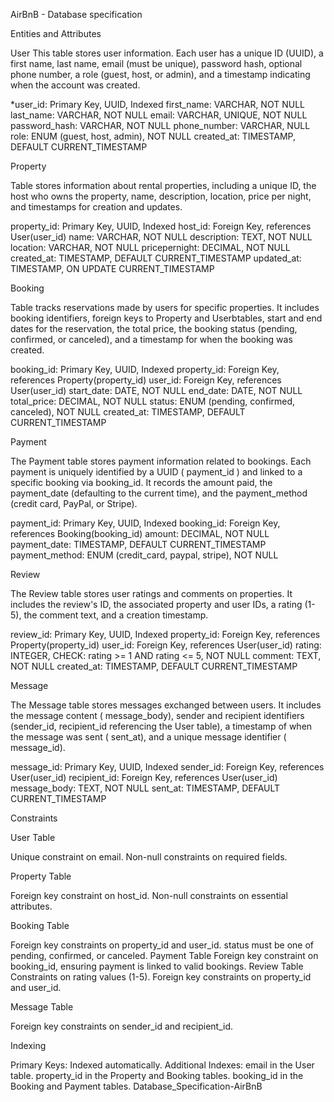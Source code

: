 AirBnB - Database specification


Entities and Attributes

User This table stores user information. Each user has a unique ID (UUID), a first name, last name, email (must be unique),
password hash, optional phone number, a role (guest, host, or admin), and a timestamp indicating when the account was created.

*user_id: Primary Key, UUID, Indexed
first_name: VARCHAR, NOT NULL
last_name: VARCHAR, NOT NULL
email: VARCHAR, UNIQUE, NOT NULL
password_hash: VARCHAR, NOT NULL
phone_number: VARCHAR, NULL
role: ENUM (guest, host, admin), NOT NULL
created_at: TIMESTAMP, DEFAULT CURRENT_TIMESTAMP

Property

Table stores information about rental properties, including a unique ID, the host who owns the property,
name, description, location, price per night, and timestamps for creation and updates.

property_id: Primary Key, UUID, Indexed
host_id: Foreign Key, references User(user_id)
name: VARCHAR, NOT NULL
description: TEXT, NOT NULL
location: VARCHAR, NOT NULL
pricepernight: DECIMAL, NOT NULL
created_at: TIMESTAMP, DEFAULT CURRENT_TIMESTAMP
updated_at: TIMESTAMP, ON UPDATE CURRENT_TIMESTAMP

Booking

Table tracks reservations made by users for specific properties. It includes booking identifiers,
foreign keys to Property and Userbtables, start and end dates for the reservation, the total price, the booking status (pending, confirmed, or canceled), and a timestamp for when the booking was created.

booking_id: Primary Key, UUID, Indexed
property_id: Foreign Key, references Property(property_id)
user_id: Foreign Key, references User(user_id)
start_date: DATE, NOT NULL
end_date: DATE, NOT NULL
total_price: DECIMAL, NOT NULL
status: ENUM (pending, confirmed, canceled), NOT NULL
created_at: TIMESTAMP, DEFAULT CURRENT_TIMESTAMP

Payment

The Payment table stores payment information related to bookings. Each payment is uniquely identified by a UUID ( payment_id ) and linked to a specific booking via booking_id.
It records the amount paid, the payment_date (defaulting to the current time), and the payment_method (credit card, PayPal, or Stripe).

payment_id: Primary Key, UUID, Indexed
booking_id: Foreign Key, references Booking(booking_id)
amount: DECIMAL, NOT NULL
payment_date: TIMESTAMP, DEFAULT CURRENT_TIMESTAMP
payment_method: ENUM (credit_card, paypal, stripe), NOT NULL

Review

The Review table stores user ratings and comments on properties. It includes the review's ID,
the associated property and user IDs, a rating (1-5), the comment text, and a creation timestamp.

review_id: Primary Key, UUID, Indexed
property_id: Foreign Key, references Property(property_id)
user_id: Foreign Key, references User(user_id)
rating: INTEGER, CHECK: rating >= 1 AND rating <= 5, NOT NULL
comment: TEXT, NOT NULL
created_at: TIMESTAMP, DEFAULT CURRENT_TIMESTAMP

Message

The Message table stores messages exchanged between users. It includes the message content ( message_body),
sender and recipient identifiers (sender_id, recipient_id referencing the User table),
a timestamp of when the message was sent ( sent_at), and a unique message identifier ( message_id).

message_id: Primary Key, UUID, Indexed
sender_id: Foreign Key, references User(user_id)
recipient_id: Foreign Key, references User(user_id)
message_body: TEXT, NOT NULL sent_at: TIMESTAMP, DEFAULT CURRENT_TIMESTAMP

Constraints

User Table

Unique constraint on email.
Non-null constraints on required fields.

Property Table

Foreign key constraint on host_id.
Non-null constraints on essential attributes.

Booking Table

Foreign key constraints on property_id and user_id.
status must be one of pending, confirmed, or canceled.
Payment Table Foreign key constraint on booking_id, ensuring payment is linked to valid bookings.
Review Table Constraints on rating values (1-5).
Foreign key constraints on property_id and user_id.

Message Table

Foreign key constraints on sender_id and recipient_id.

Indexing

Primary Keys: Indexed automatically.
Additional Indexes:
email in the User table.
property_id in the Property and Booking tables.
booking_id in the Booking and Payment tables. Database_Specification-AirBnB